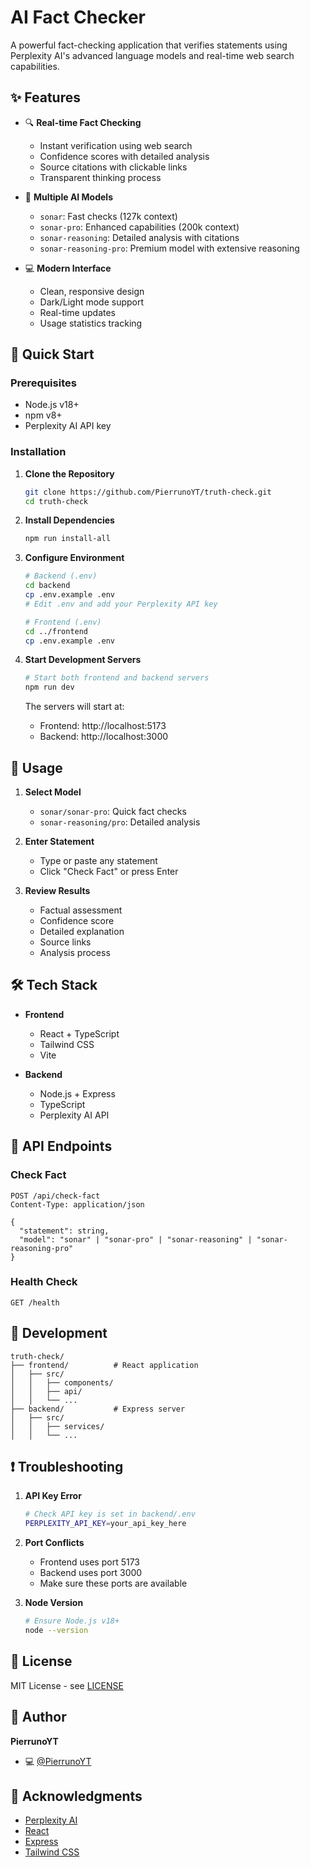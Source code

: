 # AI Fact Checker

A powerful fact-checking application that verifies statements using Perplexity AI's advanced language models and real-time web search capabilities.

## ✨ Features

- 🔍 **Real-time Fact Checking**
  - Instant verification using web search
  - Confidence scores with detailed analysis
  - Source citations with clickable links
  - Transparent thinking process

- 🤖 **Multiple AI Models**
  - `sonar`: Fast checks (127k context)
  - `sonar-pro`: Enhanced capabilities (200k context)
  - `sonar-reasoning`: Detailed analysis with citations
  - `sonar-reasoning-pro`: Premium model with extensive reasoning

- 💻 **Modern Interface**
  - Clean, responsive design
  - Dark/Light mode support
  - Real-time updates
  - Usage statistics tracking

## 🚀 Quick Start

### Prerequisites
- Node.js v18+
- npm v8+
- Perplexity AI API key

### Installation

1. **Clone the Repository**
   ```bash
   git clone https://github.com/PierrunoYT/truth-check.git
   cd truth-check
   ```

2. **Install Dependencies**
   ```bash
   npm run install-all
   ```

3. **Configure Environment**
   ```bash
   # Backend (.env)
   cd backend
   cp .env.example .env
   # Edit .env and add your Perplexity API key

   # Frontend (.env)
   cd ../frontend
   cp .env.example .env
   ```

4. **Start Development Servers**
   ```bash
   # Start both frontend and backend servers
   npm run dev
   ```

   The servers will start at:
   - Frontend: http://localhost:5173
   - Backend: http://localhost:3000

## 📖 Usage

1. **Select Model**
   - `sonar/sonar-pro`: Quick fact checks
   - `sonar-reasoning/pro`: Detailed analysis

2. **Enter Statement**
   - Type or paste any statement
   - Click "Check Fact" or press Enter

3. **Review Results**
   - Factual assessment
   - Confidence score
   - Detailed explanation
   - Source links
   - Analysis process

## 🛠 Tech Stack

- **Frontend**
  - React + TypeScript
  - Tailwind CSS
  - Vite

- **Backend**
  - Node.js + Express
  - TypeScript
  - Perplexity AI API

## 📡 API Endpoints

### Check Fact
```http
POST /api/check-fact
Content-Type: application/json

{
  "statement": string,
  "model": "sonar" | "sonar-pro" | "sonar-reasoning" | "sonar-reasoning-pro"
}
```

### Health Check
```http
GET /health
```

## 🔧 Development

```
truth-check/
├── frontend/          # React application
│   ├── src/
│   │   ├── components/
│   │   ├── api/
│   │   └── ...
├── backend/           # Express server
│   ├── src/
│   │   ├── services/
│   │   └── ...
```

## ❗ Troubleshooting

1. **API Key Error**
   ```bash
   # Check API key is set in backend/.env
   PERPLEXITY_API_KEY=your_api_key_here
   ```

2. **Port Conflicts**
   - Frontend uses port 5173
   - Backend uses port 3000
   - Make sure these ports are available

3. **Node Version**
   ```bash
   # Ensure Node.js v18+
   node --version
   ```

## 📄 License

MIT License - see [LICENSE](LICENSE)

## 👤 Author

**PierrunoYT**
- 💻 [@PierrunoYT](https://github.com/PierrunoYT)

## 🙏 Acknowledgments

- [Perplexity AI](https://www.perplexity.ai/)
- [React](https://reactjs.org/)
- [Express](https://expressjs.com/)
- [Tailwind CSS](https://tailwindcss.com/)